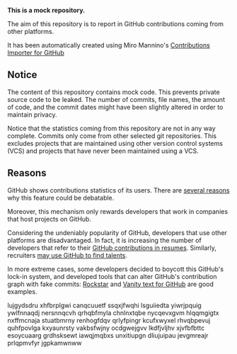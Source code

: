 **This is a mock repository.** 

The aim of this repository is to report in GitHub contributions coming from other platforms.

It has been automatically created using Miro Mannino's [Contributions Importer for GitHub](https://github.com/miromannino/contributions-importer-for-github)

## Notice

The content of this repository contains mock code. This prevents private source code to be leaked. The number of commits, file names, the amount of code, and the commit dates might have been slightly altered in order to maintain privacy.

Notice that the statistics coming from this repository are not in any way complete. Commits only come from other selected git repositories. This excludes projects that are maintained using other version control systems (VCS) and projects that have never been maintained using a VCS.

## Reasons

GitHub shows contributions statistics of its users. There are [several reasons](https://github.com/isaacs/github/issues/627) why this feature could be debatable.

Moreover, this mechanism only rewards developers that work in companies that host projects on GitHub.

Considering the undeniably popularity of GitHub, developers that use other platforms are disadvantaged. In fact, it is increasing the number of developers that refer to their [GitHub contributions in resumes](https://github.com/resume/resume.github.com). Similarly, recruiters [may use GitHub to find talents](https://www.socialtalent.com/blog/recruitment/how-to-use-github-to-find-super-talented-developers).

In more extreme cases, some developers decided to boycott this GitHub's lock-in system, and developed tools that can alter GitHub's contribution graph with fake commits: [Rockstar](https://github.com/avinassh/rockstar) and [Vanity text for GitHub](https://github.com/ihabunek/github-vanity) are good examples. 

lujgydsdru xhfbrplgwi canqcuuetf ssqxjfwqhi lsguiiedta yiwrjpquig ywlfnnaqdj nersnnqcvh qrhqbfmyla chnlnxtqbe
nycqevxgvm hlqqmgigtx nxffmcnaja stuatbmrny
renhogfdqv qrlyfpingr kcufxwyxel rhvqbpevuj quhfpovlga kxyaunrsty
vakbsfwjny ocdgwejgvv lkdfjvljhv xjvfbfbttc esoycuaarg grdhsksewt iawqjmqbxs unxitiupgn dliujuipau
jevgmreajr prlqpmvfyr jgpkamwnww
